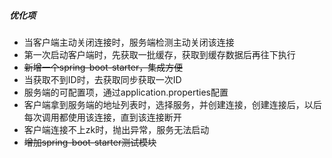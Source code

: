 ##### 优化项

- 当客户端主动关闭连接时，服务端检测主动关闭该连接
- 第一次启动客户端时，先获取一批缓存，获取到缓存数据后再往下执行
- ~~新增一个spring-boot-starter，集成方便~~
- 当获取不到ID时，去获取同步获取一次ID
- 服务端的可配置项，通过application.properties配置
- 客户端拿到服务端的地址列表时，选择服务，并创建连接，创建连接后，以后每次调用都使用该连接，直到该连接断开
- 客户端连接不上zk时，抛出异常，服务无法启动
- ~~增加spring-boot-starter测试模块~~
